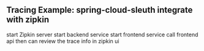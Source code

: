 ## Tracing Example: spring-cloud-sleuth integrate with zipkin

start Zipkin server
start backend service
start frontend service 
call frontend api then can review the trace info in zipkin ui
